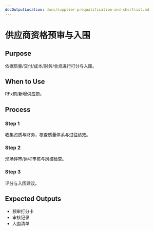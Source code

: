 ```yaml
---
docOutputLocation: docs/supplier-prequalification-and-shortlist.md
---
```


# 供应商资格预审与入围

## Purpose

依据质量/交付/成本/财务/合规进行打分与入围。

## When to Use

RFx前/新增供应商。

## Process

### Step 1

收集资质与财务，核查质量体系与过往绩效。

### Step 2

现场评审/远程审核与风控检查。

### Step 3

评分与入围建议。

## Expected Outputs

- 预审打分卡
- 审核记录
- 入围清单
